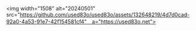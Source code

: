 <img width="1508" alt="20240501" src="https://github.com/used83o/used83o/assets/132648219/4d7d0cad-92a0-4a53-91e7-42f154581cf4"　a="https://used83o.net">

